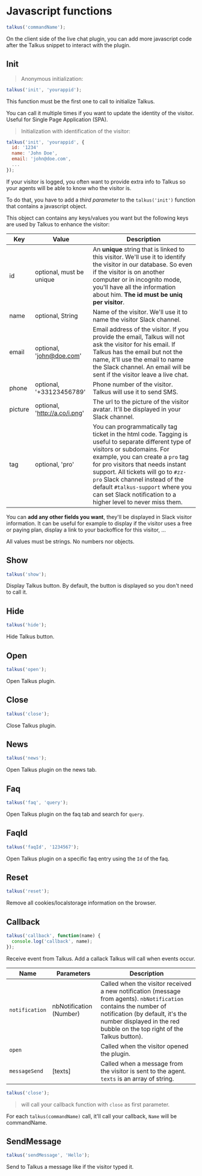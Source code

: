 # Javascript functions

```javascript
talkus('commandName');
```

On the client side of the live chat plugin, you can add more javascript code after the Talkus snippet to interact with the plugin.

## Init

> Anonymous initialization:

```javascript
talkus('init', 'yourappid');
```

This function must be the first one to call to initialize Talkus.

You can call it multiple times if you want to update the identity of the visitor. Useful for Single Page Application (SPA).

> Initialization with identification of the visitor:

```javascript
talkus('init', 'yourappid', {
  id: '1234'
  name: 'John Doe',
  email: 'john@doe.com',
  ...
});
```

If your visitor is logged, you often want to provide extra info to Talkus so your agents will be able to know who the visitor is.

To do that, you have to add a *third parameter* to the `talkus('init')` function that contains a javascript object.

This object can contains any keys/values you want but the following keys are used by Talkus to enhance the visitor:

Key | Value | Description
--- | --------- | -----------
id | optional, must be unique | An **unique** string that is linked to this visitor. We'll use it to identify the visitor in our database. So even if the visitor is on another computer or in incognito mode, you'll have all the information about him. **The id must be uniq per visitor**.
name | optional, String | Name of the visitor. We'll use it to name the visitor Slack channel.
email | optional, 'john@doe.com' | Email address of the visitor. If you provide the email, Talkus will not ask the visitor for his email. If Talkus has the email but not the name, it'll use the email to name the Slack channel. An email will be sent if the visitor leave a live chat.
phone | optional, '+33123456789' | Phone number of the visitor. Talkus will use it to send SMS.
picture | optional, 'http://a.co/i.png' | The url to the picture of the visitor avatar. It'll be displayed in your Slack channel.
tag | optional, 'pro' | You can programmatically tag ticket in the html code. Tagging is useful to separate different type of visitors or subdomains. For example, you can create a `pro` tag for pro visitors that needs instant support. All tickets will go to `#zz-pro` Slack channel instead of the default `#talkus-support` where you can set Slack notification to a higher level to never miss them.

You can **add any other fields you want**, they'll be displayed in Slack visitor information. It can be useful for example to display if the visitor uses a free or paying plan, display a link to your backoffice for this visitor, ...

<aside class="notice">
All values must be strings. No numbers nor objects.
</aside>

## Show

```javascript
talkus('show');
```

Display Talkus button. By default, the button is displayed so you don't need to call it.

## Hide

```javascript
talkus('hide');
```

Hide Talkus button.

## Open

```javascript
talkus('open');
```

Open Talkus plugin.

## Close

```javascript
talkus('close');
```

Close Talkus plugin.

## News

```javascript
talkus('news');
```

Open Talkus plugin on the news tab.

## Faq

```javascript
talkus('faq', 'query');
```

Open Talkus plugin on the faq tab and search for `query`.

## FaqId

```javascript
talkus('faqId', '1234567');
```

Open Talkus plugin on a specific faq entry using the `Id` of the faq.

## Reset

```javascript
talkus('reset');
```

Remove all cookies/localstorage information on the browser.

## Callback

```javascript
talkus('callback', function(name) {
  console.log('callback', name);
});
```

Receive event from Talkus. Add a callack Talkus will call when events occur.

Name | Parameters | Description
---- | ---------- | -----------
`notification` | nbNotification (Number) | Called when the visitor received a new notification (message from agents). `nbNotification` contains the number of notification (by default, it's the number displayed in the red bubble on the top right of the Talkus button).
`open` | | Called when the visitor opened the plugin.
`messageSend` | [texts] | Called when a message from the visitor is sent to the agent. `texts` is an array of string.

```javascript
talkus('close');
```

> will call your callback function with `close` as first parameter.

For each `talkus(commandName)` call, it'll call your callback, `Name` will be commandName.

## SendMessage

```javascript
talkus('sendMessage', 'Hello');
```

Send to Talkus a message like if the visitor typed it.
